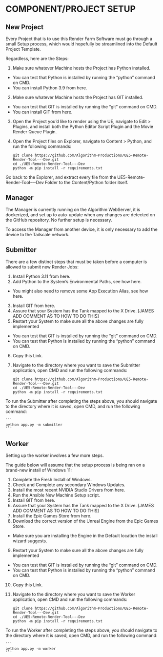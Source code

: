 # COMPONENT/PROJECT SETUP
## New Project

Every Project that is to use this Render Farm Software must go through a small Setup process, which would hopefully be 
streamlined into the Default Project Template. 

Regardless, here are the Steps:
1. Make sure whatever Machine hosts the Project has Python installed.
  - You can test that Python is installed by running the “python” command on CMD.
  - You can install Python 3.9 from here.
2. Make sure whatever Machine hosts the Project has GIT installed.
  -  You can test that GIT is installed by running the “git” command on CMD.
  -  You can install GIT from here.
3. Open the Project you’d like to render using the UE, navigate to Edit > Plugins, and install both the Python Editor 
Script Plugin and the Movie Render Queue Plugin.
4. Open the Project files on Explorer, navigate to Content > Python, and run the following commands:
 
    ```
    git clone https://github.com/Algorithm-Productions/UE5-Remote-Render-Tool---Dev.git
    cd ./UE5-Remote-Render-Tool---Dev
    python -m pip install -r requirements.txt
    ```

Go back to the Explorer, and extract every file from the UE5-Remote-Render-Tool---Dev Folder to the Content/Python folder itself.

## Manager
The Manager is currently running on the Algorithm WebServer, it is dockerized, and set up to auto-update when any 
changes are detected on the GitHub repository. No further setup is necessary.

To access the Manager from another device, it is only necessary to add the device to the Tailscale network.

## Submitter
There are a few distinct steps that must be taken before a computer is allowed to submit new Render Jobs:

1. Install Python 3.11 from here.
2. Add Python to the System’s Environmental Paths, see how here.
- You might also need to remove some App Execution Alias, see how here.
3. Install GIT from here.
4. Assure that your System has the Tank mapped to the X Drive. [JAMES ADD COMMENT AS TO HOW TO DO THIS]
5. Restart your System to make sure all the above changes are fully implemented
- You can test that GIT is installed by running the “git” command on CMD.
- You can test that Python is installed by running the “python” command on CMD.
6. Copy this Link.
7. Navigate to the directory where you want to save the Submitter application, open CMD and run the following commands:

    ```
    git clone https://github.com/Algorithm-Productions/UE5-Remote-Render-Tool---Dev.git
    cd ./UE5-Remote-Render-Tool---Dev
    python -m pip install -r requirements.txt
    ```

To run the Submitter after completing the steps above, you should navigate to the directory where it is saved, open CMD, and run the following command: 

    ```
    python app.py -m submitter
    ```

## Worker
Setting up the worker involves a few more steps. 

The guide below will assume that the setup process is being ran on a brand-new install of Windows 11:

1. Complete the Fresh Install of Windows.
2. Check and Complete any secondary Windows Updates.
3. Install the most recent NVIDIA Studio Drivers from here.
4. Run the Ansible New Machine Setup script.
5. Install GIT from here.
6. Assure that your System has the Tank mapped to the X Drive. [JAMES ADD COMMENT AS TO HOW TO DO THIS]
7. Install the Epic Games Store from here.
8. Download the correct version of the Unreal Engine from the Epic Games Store.
- Make sure you are installing the Engine in the Default location the install wizard suggests.
9. Restart your System to make sure all the above changes are fully implemented
- You can test that GIT is installed by running the “git” command on CMD.
- You can test that Python is installed by running the “python” command on CMD.
10. Copy this Link.
11. Navigate to the directory where you want to save the Worker application, open CMD and run the following commands:

    ```
    git clone https://github.com/Algorithm-Productions/UE5-Remote-Render-Tool---Dev.git
    cd ./UE5-Remote-Render-Tool---Dev
    python -m pip install -r requirements.txt
    ```

To run the Worker after completing the steps above, you should navigate to the directory where it is saved, open CMD, 
and run the following command:

    ```
    python app.py -m worker
    ```
